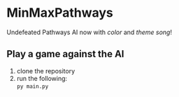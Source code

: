 # MinMaxPathways
Undefeated Pathways AI
now with *color* and *theme song*!

## Play a game against the AI
1) clone the repository
2) run the following:  
```py main.py```
